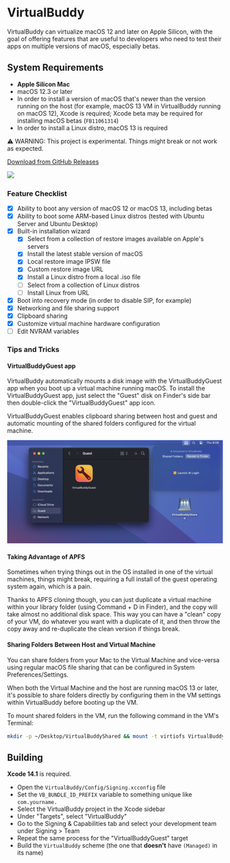 # VirtualBuddy

VirtualBuddy can virtualize macOS 12 and later on Apple Silicon, with the goal of offering features that are useful to developers who need to test their apps on multiple versions of macOS, especially betas.

## System Requirements

- **Apple Silicon Mac**
- macOS 12.3 or later
- In order to install a version of macOS that's newer than the version running on the host (for example, macOS 13 VM in VirtualBuddy running on macOS 12), Xcode is required; Xcode beta may be required for installing macOS betas (`FB11061314`)
- In order to install a Linux distro, macOS 13 is required

⚠️ WARNING: This project is experimental. Things might break or not work as expected.

[Download from GitHub Releases](https://github.com/insidegui/VirtualBuddy/releases)

![](./Showcase.png)

### Feature Checklist

- [x] Ability to boot any version of macOS 12 or macOS 13, including betas
- [x] Ability to boot some ARM-based Linux distros (tested with Ubuntu Server and Ubuntu Desktop)
- [x] Built-in installation wizard
	- [x] Select from a collection of restore images available on Apple's servers
	- [x] Install the latest stable version of macOS
	- [x] Local restore image IPSW file
	- [x] Custom restore image URL
	- [x] Install a Linux distro from a local .iso file
	- [ ] Select from a collection of Linux distros
	- [ ] Install Linux from URL
- [x] Boot into recovery mode (in order to disable SIP, for example)
- [x] Networking and file sharing support
- [x] Clipboard sharing
- [x] Customize virtual machine hardware configuration
- [ ] Edit NVRAM variables

### Tips and Tricks

#### VirtualBuddyGuest app

VirtualBuddy automatically mounts a disk image with the VirtualBuddyGuest app when you boot up a virtual machine running macOS. To install the VirtualBuddyGuest app, just select the "Guest" disk on Finder's side bar then double-click the "VirtualBuddyGuest" app icon.

VirtualBuddyGuest enables clipboard sharing between host and guest and automatic mounting of the shared folders configured for the virtual machine.

![](./GuestApp.jpg)

#### Taking Advantage of APFS

Sometimes when trying things out in the OS installed in one of the virtual machines, things might break, requiring a full install of the guest operating system again, which is a pain.

Thanks to APFS cloning though, you can just duplicate a virtual machine within your library folder (using Command + D in Finder), and the copy will take almost no additional disk space. This way you can have a "clean" copy of your VM, do whatever you want with a duplicate of it, and then throw the copy away and re-duplicate the clean version if things break.

#### Sharing Folders Between Host and Virtual Machine

You can share folders from your Mac to the Virtual Machine and vice-versa using regular macOS file sharing that can be configured in System Preferences/Settings.

When both the Virtual Machine and the host are running macOS 13 or later, it's possible to share folders directly by configuring them in the VM settings within VirtualBuddy before booting up the VM.

To mount shared folders in the VM, run the following command in the VM's Terminal:

```bash
mkdir -p ~/Desktop/VirtualBuddyShared && mount -t virtiofs VirtualBuddyShared ~/Desktop/VirtualBuddyShared
```

## Building

**Xcode 14.1** is required.

- Open the `VirtualBuddy/Config/Signing.xcconfig` file
- Set the `VB_BUNDLE_ID_PREFIX` variable to something unique like `com.yourname.`
- Select the VirtualBuddy project in the Xcode sidebar
- Under "Targets", select "VirtualBuddy"
- Go to the Signing & Capabilities tab and select your development team under Signing > Team
- Repeat the same process for the "VirtualBuddyGuest" target
- Build the `VirtualBuddy` scheme (the one that **doesn't** have `(Managed)` in its name)